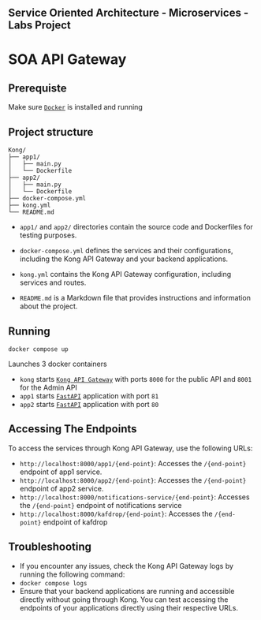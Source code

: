 ## Service Oriented Architecture - Microservices - Labs Project
# SOA API Gateway

## Prerequiste

Make sure [`Docker`]([http](https://www.docker.com/)) is installed and running

## Project structure
```
Kong/
├── app1/
│   ├── main.py
│   └── Dockerfile
├── app2/
│   ├── main.py
│   └── Dockerfile
├── docker-compose.yml
├── kong.yml
└── README.md
```
* `app1/` and `app2/` directories contain the source code and Dockerfiles for testing purposes.

* `docker-compose.yml` defines the services and their configurations, including the Kong API Gateway and your backend applications.

* `kong.yml` contains the Kong API Gateway configuration, including services and routes.

* `README.md` is a Markdown file that provides instructions and information about the project.

## Running

`docker compose up`

Launches 3 docker containers
* `kong` starts [`Kong API Gateway`](https://konghq.com/) with ports `8000` for the public API and `8001` for the Admin API
* `app1` starts [`FastAPI`](https://fastapi.tiangolo.com/) application with port `81`
* `app2` starts [`FastAPI`](https://fastapi.tiangolo.com/) application with port `80`

## Accessing The Endpoints

To access the services through Kong API Gateway, use the following URLs:

* `http://localhost:8000/app1/{end-point}`: Accesses the `/{end-point}` endpoint of app1 service.
* `http://localhost:8000/app2/{end-point}`: Accesses the `/{end-point}` endpoint of app2 service.
* `http://localhost:8000/notifications-service/{end-point}`: Accesses the `/{end-point}` endpoint of notifications service
* `http://localhost:8000/kafdrop/{end-point}`: Accesses the `/{end-point}` endpoint of kafdrop

## Troubleshooting

* If you encounter any issues, check the Kong API Gateway logs by running the following command:
* `docker compose logs`
* Ensure that your backend applications are running and accessible directly without going through Kong. You can test accessing the endpoints of your applications directly using their respective URLs.